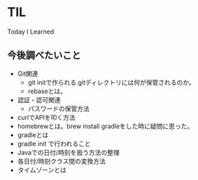 # TIL
Today I Learned

## 今後調べたいこと
- Git関連
  - git initで作られる.gitディレクトリには何が保管されるのか。
  - rebaseとは。
- 認証・認可関連
  - パスワードの保管方法
- curlでAPIを叩く方法
- homebrewとは。brew install gradleをした時に疑問に思った。
- gradleとは
- gradle init で行われること
- Javaでの日付/時刻を扱う方法の整理
- 各日付/時刻クラス間の変換方法
- タイムゾーンとは